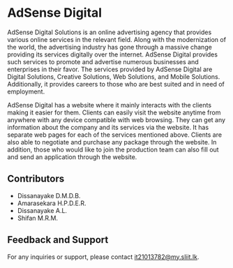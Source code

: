 # AdSense Digital

AdSense Digital Solutions is an online advertising agency that provides various online services in the relevant field. Along with the modernization of the world, the advertising industry has gone through a massive change providing its services digitally over the internet. AdSense Digital provides such services to promote and advertise numerous businesses and enterprises in their favor. The services provided by AdSense Digital are Digital Solutions, Creative Solutions, Web Solutions, and Mobile Solutions. Additionally, it provides careers to those who are best suited and in need of employment.

AdSense Digital has a website where it mainly interacts with the clients making it easier for them. Clients can easily visit the website anytime from anywhere with any device compatible with web browsing. They can get any information about the company and its services via the website. It has separate web pages for each of the services mentioned above. Clients are also able to negotiate and purchase any package through the website. In addition, those who would like to join the production team can also fill out and send an application through the website.

## Contributors

- Dissanayake D.M.D.B.
- Amarasekara H.P.D.E.R.
- Dissanayake A.L. 
- Shifan M.R.M.

## Feedback and Support

For any inquiries or support, please contact it21013782@my.sliit.lk.


